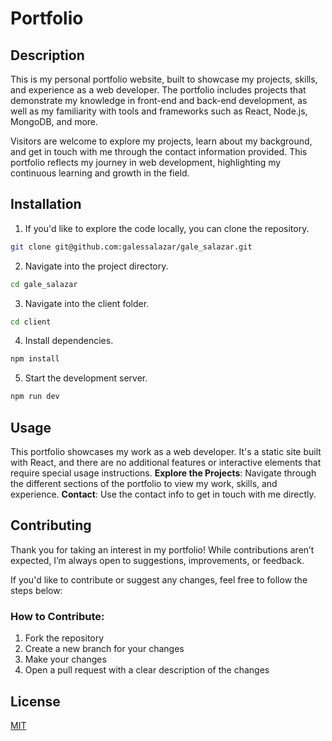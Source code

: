 # Portfolio

## Description
This is my personal portfolio website, built to showcase my projects, skills, and experience as a web developer. The portfolio includes projects that demonstrate my knowledge in front-end and back-end development, as well as my familiarity with tools and frameworks such as React, Node.js, MongoDB, and more.

Visitors are welcome to explore my projects, learn about my background, and get in touch with me through the contact information provided. This portfolio reflects my journey in web development, highlighting my continuous learning and growth in the field.

## Installation

1.  If you'd like to explore the code locally, you can clone the repository.
```bash
git clone git@github.com:galessalazar/gale_salazar.git
```
2.  Navigate into the project directory.
```bash
cd gale_salazar
```
3.  Navigate into the client folder.
```bash
cd client
```
4.  Install dependencies.
```bash
npm install
```
5.  Start the development server.
```bash
npm run dev
```

## Usage

This portfolio showcases my work as a web developer. It's a static site built with React, and there are no additional features or interactive elements that require special usage instructions. **Explore the Projects**: Navigate through the different sections of the portfolio to view my work, skills, and experience. **Contact**: Use the contact info to get in touch with me directly.

## Contributing

Thank you for taking an interest in my portfolio! While contributions aren’t expected, I’m always open to suggestions, improvements, or feedback.

If you'd like to contribute or suggest any changes, feel free to follow the steps below:

### How to Contribute:
1. Fork the repository
2. Create a new branch for your changes
3. Make your changes
4. Open a pull request with a clear description of the changes

## License

[MIT](https://choosealicense.com/licenses/mit/)